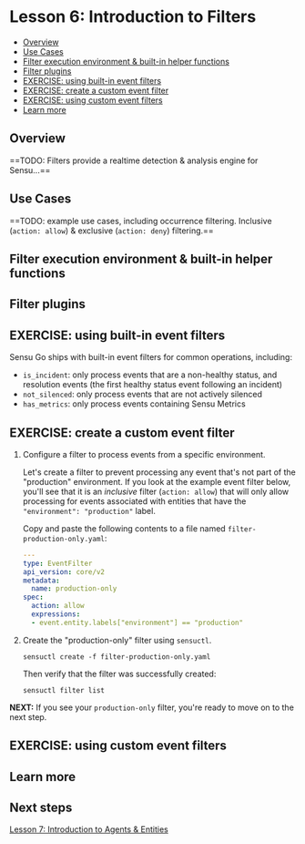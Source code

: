 # Lesson 6: Introduction to Filters

- [Overview](#overview)
- [Use Cases](#use-cases)
- [Filter execution environment & built-in helper functions](#filter-execution-environment--built-in-helper-functions)
- [Filter plugins](#filter-plugins)
- [EXERCISE: using built-in event filters](#exercise-using-built-in-event-filters)
- [EXERCISE: create a custom event filter](#exercise-create-a-custom-event-filter)
- [EXERCISE: using custom event filters](#exercise-using-custom-event-filters)
- [Learn more](#learn-more)

## Overview

==TODO: Filters provide a realtime detection & analysis engine for Sensu...==

## Use Cases

==TODO: example use cases, including occurrence filtering.
Inclusive (`action: allow`) & exclusive (`action: deny`) filtering.==

## Filter execution environment & built-in helper functions

## Filter plugins

## EXERCISE: using built-in event filters

Sensu Go ships with built-in event filters for common operations, including:

- `is_incident`: only process events that are a non-healthy status, and resolution events (the first healthy status event following an incident)
- `not_silenced`: only process events that are not actively silenced
- `has_metrics`: only process events containing Sensu Metrics


## EXERCISE: create a custom event filter

1. Configure a filter to process events from a specific environment.

   Let's create a filter to prevent processing any event that's not part of the "production" environment.
   If you look at the example event filter below, you'll see that it is an _inclusive_ filter (`action: allow`) that will only allow processing for events associated with entities that have the `"environment": "production"` label.

   Copy and paste the following contents to a file named `filter-production-only.yaml`:

   ```yaml
   ---
   type: EventFilter
   api_version: core/v2
   metadata:
     name: production-only
   spec:
     action: allow
     expressions:
     - event.entity.labels["environment"] == "production"
   ```

1. Create the "production-only" filter using `sensuctl`.

   ```shell
   sensuctl create -f filter-production-only.yaml
   ```

   Then verify that the filter was successfully created:

   ```shell
   sensuctl filter list
   ```

**NEXT:** If you see your `production-only` filter, you're ready to move on to the next step.

## EXERCISE: using custom event filters



## Learn more

## Next steps

[Lesson 7: Introduction to Agents & Entities](../07/README.md#readme)

